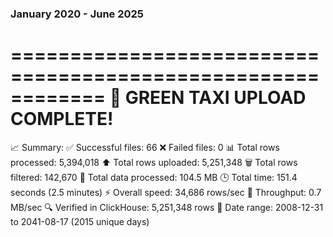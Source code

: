 ### January 2020 - June 2025

============================================================
🎉 GREEN TAXI UPLOAD COMPLETE!
============================================================
📈 Summary:
  ✅ Successful files: 66
  ❌ Failed files: 0
  📊 Total rows processed: 5,394,018
  ⬆️  Total rows uploaded: 5,251,348
  🗑️  Total rows filtered: 142,670
  📁 Total data processed: 104.5 MB
  🕒 Total time: 151.4 seconds (2.5 minutes)
  ⚡ Overall speed: 34,686 rows/sec
  💾 Throughput: 0.7 MB/sec
  🔍 Verified in ClickHouse: 5,251,348 rows
  📅 Date range: 2008-12-31 to 2041-08-17 (2015 unique days)